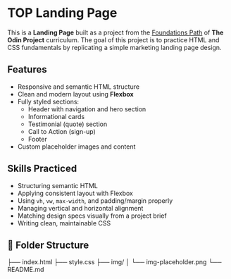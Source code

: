 # TOP Landing Page

This is a **Landing Page** built as a project from the [Foundations Path](https://www.theodinproject.com/paths/foundations/courses/foundations) of **The Odin Project** curriculum. The goal of this project is to practice HTML and CSS fundamentals by replicating a simple marketing landing page design.

## Features

- Responsive and semantic HTML structure
- Clean and modern layout using **Flexbox**
- Fully styled sections:
  - Header with navigation and hero section
  - Informational cards
  - Testimonial (quote) section
  - Call to Action (sign-up)
  - Footer
- Custom placeholder images and content

## Skills Practiced

- Structuring semantic HTML
- Applying consistent layout with Flexbox
- Using `vh`, `vw`, `max-width`, and padding/margin properly
- Managing vertical and horizontal alignment
- Matching design specs visually from a project brief
- Writing clean, maintainable CSS

## 📂 Folder Structure
├── index.html
├── style.css
├── img/
│ └── img-placeholder.png
└── README.md